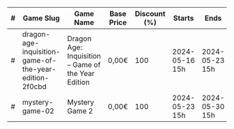 |#|Game Slug|Game Name|Base Price|Discount (%)|Starts|Ends|
|---|---|---|---|---|---|---|
|#|dragon-age-inquisition-game-of-the-year-edition-2f0cbd|Dragon Age: Inquisition – Game of the Year Edition|0,00€|100|2024-05-16 15h|2024-05-23 15h|
|#|mystery-game-02|Mystery Game 2|0,00€|100|2024-05-23 15h|2024-05-30 15h|
